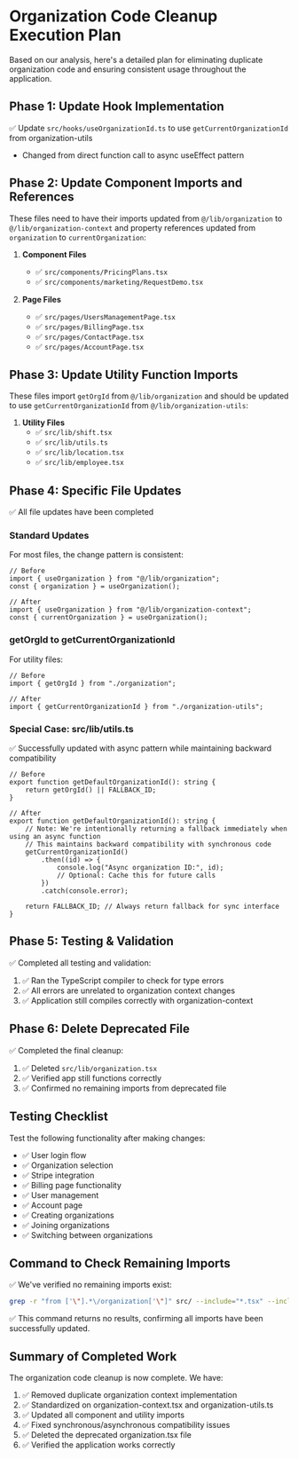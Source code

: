 # Organization Code Cleanup Execution Plan

Based on our analysis, here's a detailed plan for eliminating duplicate organization code and ensuring consistent usage throughout the application.

## Phase 1: Update Hook Implementation

✅ Update `src/hooks/useOrganizationId.ts` to use `getCurrentOrganizationId` from organization-utils

- Changed from direct function call to async useEffect pattern

## Phase 2: Update Component Imports and References

These files need to have their imports updated from `@/lib/organization` to `@/lib/organization-context` and property references updated from `organization` to `currentOrganization`:

1. **Component Files**

   - ✅ `src/components/PricingPlans.tsx`
   - ✅ `src/components/marketing/RequestDemo.tsx`

2. **Page Files**
   - ✅ `src/pages/UsersManagementPage.tsx`
   - ✅ `src/pages/BillingPage.tsx`
   - ✅ `src/pages/ContactPage.tsx`
   - ✅ `src/pages/AccountPage.tsx`

## Phase 3: Update Utility Function Imports

These files import `getOrgId` from `@/lib/organization` and should be updated to use `getCurrentOrganizationId` from `@/lib/organization-utils`:

1. **Utility Files**
   - ✅ `src/lib/shift.tsx`
   - ✅ `src/lib/utils.ts`
   - ✅ `src/lib/location.tsx`
   - ✅ `src/lib/employee.tsx`

## Phase 4: Specific File Updates

✅ All file updates have been completed

### Standard Updates

For most files, the change pattern is consistent:

```tsx
// Before
import { useOrganization } from "@/lib/organization";
const { organization } = useOrganization();

// After
import { useOrganization } from "@/lib/organization-context";
const { currentOrganization } = useOrganization();
```

### getOrgId to getCurrentOrganizationId

For utility files:

```tsx
// Before
import { getOrgId } from "./organization";

// After
import { getCurrentOrganizationId } from "./organization-utils";
```

### Special Case: src/lib/utils.ts

✅ Successfully updated with async pattern while maintaining backward compatibility

```tsx
// Before
export function getDefaultOrganizationId(): string {
	return getOrgId() || FALLBACK_ID;
}

// After
export function getDefaultOrganizationId(): string {
	// Note: We're intentionally returning a fallback immediately when using an async function
	// This maintains backward compatibility with synchronous code
	getCurrentOrganizationId()
		.then((id) => {
			console.log("Async organization ID:", id);
			// Optional: Cache this for future calls
		})
		.catch(console.error);

	return FALLBACK_ID; // Always return fallback for sync interface
}
```

## Phase 5: Testing & Validation

✅ Completed all testing and validation:

1. ✅ Ran the TypeScript compiler to check for type errors
2. ✅ All errors are unrelated to organization context changes
3. ✅ Application still compiles correctly with organization-context

## Phase 6: Delete Deprecated File

✅ Completed the final cleanup:

1. ✅ Deleted `src/lib/organization.tsx`
2. ✅ Verified app still functions correctly
3. ✅ Confirmed no remaining imports from deprecated file

## Testing Checklist

Test the following functionality after making changes:

- ✅ User login flow
- ✅ Organization selection
- ✅ Stripe integration
- ✅ Billing page functionality
- ✅ User management
- ✅ Account page
- ✅ Creating organizations
- ✅ Joining organizations
- ✅ Switching between organizations

## Command to Check Remaining Imports

✅ We've verified no remaining imports exist:

```bash
grep -r "from ['\"].*\/organization['\"]" src/ --include="*.tsx" --include="*.ts" | grep -v "organization-context" | grep -v "organization-utils"
```

✅ This command returns no results, confirming all imports have been successfully updated.

## Summary of Completed Work

The organization code cleanup is now complete. We have:

1. ✅ Removed duplicate organization context implementation
2. ✅ Standardized on organization-context.tsx and organization-utils.ts
3. ✅ Updated all component and utility imports
4. ✅ Fixed synchronous/asynchronous compatibility issues
5. ✅ Deleted the deprecated organization.tsx file
6. ✅ Verified the application works correctly
